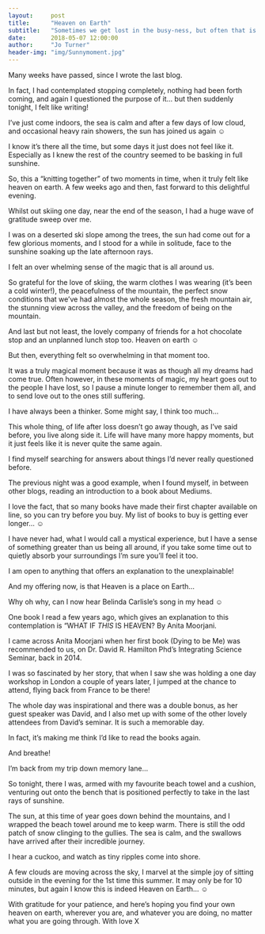 ```yaml
---
layout:     post
title:      "Heaven on Earth"
subtitle:   "Sometimes we get lost in the busy-ness, but often that is where we find ourselves too..."
date:       2018-05-07 12:00:00
author:     "Jo Turner"
header-img: "img/Sunnymoment.jpg"
---
```

Many weeks have passed, since I wrote the last blog. 

In fact, I had contemplated stopping completely, nothing had been forth coming, and again I questioned the purpose of it… but then suddenly tonight, I felt like writing!

I’ve just come indoors, the sea is calm and after a few days of low cloud, and occasional heavy rain showers, the sun has joined us again ☺

I know it’s there all the time, but some days it just does not feel like it. Especially as I knew the rest of the country seemed to be basking in full sunshine.

So, this a “knitting together” of two moments in time, when it truly felt like heaven on earth. A few weeks ago and then, fast forward to this delightful evening.

Whilst out skiing one day, near the end of the season, I had a huge wave of gratitude sweep over me.

I was on a deserted ski slope among the trees, the sun had come out for a few glorious moments, and I stood for a while in solitude, face to the sunshine soaking up the late afternoon rays.

I felt an over whelming sense of the magic that is all around us.

So grateful for the love of skiing, the warm clothes I was wearing (it’s been a cold winter!), the peacefulness of the mountain, the perfect snow conditions that we’ve had almost the whole season, the fresh mountain air, the stunning view across the valley, and the freedom of being on the mountain.

And last but not least, the lovely company of friends for a hot chocolate stop and an unplanned lunch stop too. Heaven on earth ☺

But then, everything felt so overwhelming in that moment too.

It was a truly magical moment because it was as though all my dreams had come true. Often however, in these moments of magic, my heart goes out to the people I have lost, so I pause a minute longer to remember them all, and to send love out to the ones still suffering.

I have always been a thinker. Some might say, I think too much…

This whole thing, of life after loss doesn’t go away though, as I’ve said before, you live along side it. Life will have many more happy moments, but it just feels like it is never quite the same again.

I find myself searching for answers about things I’d never really questioned before.

The previous night was a good example, when I found myself, in between other blogs, reading an introduction to a book about Mediums. 

I love the fact, that so many books have made their first chapter available on line, so you can try before you buy.  My list of books to buy is getting ever longer… ☺

I have never had, what I would call a mystical experience, but I have a sense of something greater than us being all around, if you take some time out to quietly absorb your surroundings I’m sure you’ll feel it too.

I am open to anything that offers an explanation to the unexplainable!

And my offering now, is that Heaven is a place on Earth…

Why oh why, can I now hear Belinda Carlisle’s song in my head ☺

One book I read a few years ago, which gives an explanation to this contemplation is “WHAT IF *THIS* IS HEAVEN? By Anita Moorjani.

I came across Anita Moorjani when her first book (Dying to be Me) was recommended to us, on Dr. David R. Hamilton Phd’s Integrating Science Seminar, back in 2014.

I was so fascinated by her story, that when I saw she was holding a one day workshop in London a couple of years later, I jumped at the chance to attend, flying back from France to be there! 

The whole day was inspirational and there was a double bonus, as her guest speaker was David, and I also met up with some of the other lovely attendees from David’s seminar. It is such a memorable day.

In fact, it’s making me think I’d like to read the books again.

And breathe! 

I’m back from my trip down memory lane…

So tonight, there I was, armed with my favourite beach towel and a cushion, venturing out onto the bench that is positioned perfectly to take in the last rays of sunshine. 

The sun, at this time of year goes down behind the mountains, and I wrapped the beach towel around me to keep warm. There is still the odd patch of snow clinging to the gullies. The sea is calm, and the swallows have arrived after their incredible journey. 

I hear a cuckoo, and watch as tiny ripples come into shore. 

A few clouds are moving across the sky, I marvel at the simple joy of sitting outside in the evening for the 1st time this summer. It may only be for 10 minutes, but again I know this is indeed Heaven on Earth… ☺

With gratitude for your patience, and here’s hoping you find your own heaven on earth, wherever you are, and whatever you are doing, no matter what you are going through. With love X
